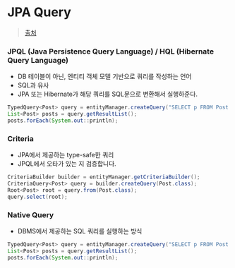 # JPA Query

> [출처](https://engkimbs.tistory.com/819?category=772527)

### JPQL (Java Persistence Query Language) / HQL (Hibernate Query Language)

- DB 테이블이 아닌, 엔티티 객체 모델 기반으로 쿼리를 작성하는 언어
- SQL과 유사
- JPA 또는 Hibernate가 해당 쿼리를 SQL문으로 변환해서 실행하준다.

```java
TypedQuery<Post> query = entityManager.createQuery("SELECT p FROM Post AS p", Post.class);
List<Post> posts = query.getResultList();
posts.forEach(System.out::println);
```

### Criteria

- JPA에서 제공하는 type-safe한 쿼리
- JPQL에서 오타가 있는 지 검증합니다.

```java
CriteriaBuilder builder = entityManager.getCriteriaBuilder();
CriteriaQuery<Post> query = builder.createQuery(Post.class);
Root<Post> root = query.from(Post.class);
query.select(root);
```

### Native Query

- DBMS에서 제공하는 SQL 쿼리를 실행하는 방식

```java
TypedQuery<Post> query = entityManager.createQuery("SELECT p FROM Post AS p", Post.class);
List<Post> posts = query.getResultList();
posts.forEach(System.out::println);
```